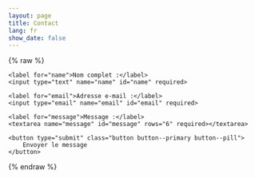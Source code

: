 ```yaml
---
layout: page
title: Contact
lang: fr
show_date: false
---
```


{% raw %}
<div class="form-container">
  <form class="contact-form" action="https://formsubmit.co/rbr.pacenote.lab@gmail.com" method="POST">
    <!-- Protection anti-spam -->
    <input type="hidden" name="_honey" style="display:none">
    <input type="hidden" name="_captcha" value="false">
    <input type="hidden" name="_next" value="http://127.0.0.1:4000/fr/merci/">

    <label for="name">Nom complet :</label>
    <input type="text" name="name" id="name" required>

    <label for="email">Adresse e-mail :</label>
    <input type="email" name="email" id="email" required>

    <label for="message">Message :</label>
    <textarea name="message" id="message" rows="6" required></textarea>

    <button type="submit" class="button button--primary button--pill">
        Envoyer le message
    </button>
  </form>
</div>
{% endraw %}
